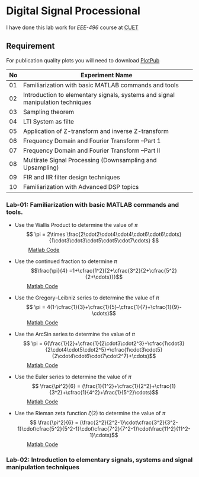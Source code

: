 # Digital Signal Processional

I have done this lab work for _EEE-496_ course at [CUET](www.cuet.ac.bd)

## Requirement

For publication quality plots you will need to download [PlotPub](https://github.com/masumhabib/PlotPub)

|No|Experiment Name|
|----|----------------------------------|
|01|Familiarization with basic MATLAB commands and tools|
|02|Introduction to elementary signals, systems and  signal manipulation  techniques|
|03|Sampling theorem|
|04|LTI System as filte|
|05|Application of Z-transform and inverse Z-transform|
|06|Frequency Domain and Fourier Transform –Part 1|
|07|Frequency Domain and Fourier Transform –Part II|
|08|Multirate Signal Processing (Downsampling and Upsampling)|
|09|FIR and IIR filter design techniques|
|10|Familiarization with  Advanced DSP topics|

### Lab-01: Familiarization with basic MATLAB commands and tools.

* Use the Wallis Product to determine the value of $\pi$
$$ \pi = 2\times \frac{2\cdot2\cdot4\cdot4\cdot6\cdot6\cdots}{1\cdot3\cdot3\cdot5\cdot5\cdot7\cdots} $$
$\qquad$ [Matlab Code](https://github.com/sayedul79/dsp-matlab/blob/main/lab_01_pi_from_wallis.m)

* Use the continued fraction to determine $\pi$
$$\frac{\pi}{4} =1+\cfrac{1^2}{2+\cfrac{3^2}{2+\cfrac{5^2}{2+\cdots}}}$$
$\qquad$[Matlab Code](https://github.com/sayedul79/dsp-matlab/blob/main/lab_01_pi_from_continued_fraction.m)

* Use the Gregory–Leibniz series to determine the value of $\pi$
$$ \pi = 4(1-\cfrac{1}{3}+\cfrac{1}{5}-\cfrac{1}{7}+\cfrac{1}{9}-\cdots)$$
$\qquad$[Matlab Code](https://github.com/sayedul79/dsp-matlab/blob/main/lab_01_pi_from_GregoryLeibniz.m)

* Use the ArcSin series to determine the value of $\pi$
$$ \pi = 6(\frac{1}{2}+\cfrac{1}{2\cdot3\cdot2^3}+\cfrac{1\cdot3}{2\cdot4\cdot5\cdot2^5}+\cfrac{1\cdot3\cdot5}{2\cdot4\cdot6\cdot7\cdot2^7}+\cdots)$$
$\qquad$[Matlab Code](https://github.com/sayedul79/dsp-matlab/blob/main/lab_01_pi_from_ArcSin.m)

* Use the Euler series to determine the value of $\pi$
$$ \frac{\pi^2}{6} = (\frac{1}{1^2}+\cfrac{1}{2^2}+\cfrac{1}{3^2}+\cfrac{1}{4^2}+\frac{1}{5^2}\cdots)$$
$\qquad$[Matlab Code](https://github.com/sayedul79/dsp-matlab/blob/main/lab_01_pi_from_LeonardEuler.m)

* Use the Rieman zeta function $\zeta(2)$ to determine the value of $\pi$
$$ \frac{\pi^2}{6} = (\frac{2^2}{2^2-1}\cdot\cfrac{3^2}{3^2-1}\cdot\cfrac{5^2}{5^2-1}\cdot\cfrac{7^2}{7^2-1}\cdot\frac{11^2}{11^2-1}\cdots)$$
$\qquad$[Matlab Code](https://github.com/sayedul79/dsp-matlab/blob/main/lab_01_pi_from_zeta_function.m)

### Lab-02: Introduction to elementary signals, systems and  signal manipulation  techniques
